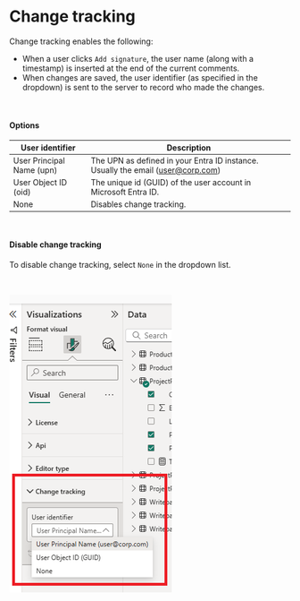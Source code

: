 # Change tracking

Change tracking enables the following:
- When a user clicks `Add signature`, the user name (along with a timestamp) is inserted at the end of the current comments.
- When changes are saved, the user identifier (as specified in the dropdown) is sent to the server to record who made the changes.

<br/>

#### Options

| User identifier                | Description               |
|--------------------------------|---------------------------|
| User Principal Name (upn)      | The UPN as defined in your Entra ID instance. Usually the email (user@corp.com) |
| User Object ID (oid)           | The unique id (GUID) of the user account in Microsoft Entra ID. |
| None                           | Disables change tracking. |

<br/>

#### Disable change tracking
To disable change tracking, select `None` in the dropdown list.

<br/>

![img](/images/powerbi/writeback-comments/configuration-change-tracking.png)


